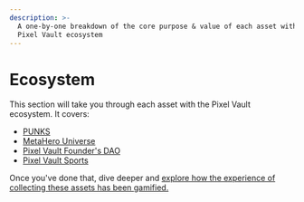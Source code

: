 ```yaml
---
description: >-
  A one-by-one breakdown of the core purpose & value of each asset with the
  Pixel Vault ecosystem
---
```


# Ecosystem

This section will take you through each asset with the Pixel Vault ecosystem. It covers:

* [PUNKS](punks/)
* [MetaHero Universe](MHU/identities.md)
* [Pixel Vault Founder's DAO](pvfd.md)
* [Pixel Vault Sports](pv-sports.md)

Once you've done that, dive deeper and [explore how the experience of collecting these assets has been gamified.](../gamification/)
